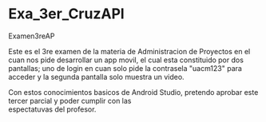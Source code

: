 # Exa_3er_CruzAPl
Examen3reAP


Este  es el 3re examen de la materia de Administracion de Proyectos en el cuan nos pide desarrollar un app movil,
el cual esta constituido por dos pantallas; uno de login en cuan solo pide la contrasela "uacm123" para acceder
y la segunda pantalla solo muestra un video. 

Con estos conocimientos basicos de Android Studio, pretendo aprobar este tercer parcial y poder cumplir con las  
espectatuvas del profesor.
